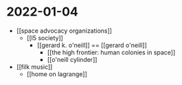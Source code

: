 # 2022-01-04

- [[space advocacy organizations]]
  - [[l5 society]]
    - [[gerard k. o'neill]] == [[gerard o'neill]]
      - [[the high frontier: human colonies in space]]
      - [[o'neill cylinder]]
- [[filk music]]
  - [[home on lagrange]]